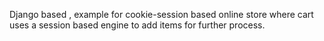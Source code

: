Django based , example for cookie-session based online store where cart uses a session based engine to add items for further process.
